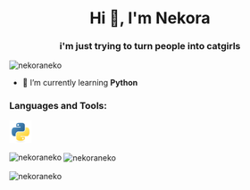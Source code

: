 <h1 align="center">Hi 👋, I'm Nekora</h1>
<h3 align="center">i'm just trying to turn people into catgirls</h3>

<p align="left"> <img src="https://komarev.com/ghpvc/?username=nekoraneko&label=Profile%20views&color=0e75b6&style=flat" alt="nekoraneko" /> </p>

- 🌱 I’m currently learning **Python**

<p align="left">
</p>

<h3 align="left">Languages and Tools:</h3>
<p align="left"> <a href="https://www.python.org" target="_blank" rel="noreferrer"> <img src="https://raw.githubusercontent.com/devicons/devicon/master/icons/python/python-original.svg" alt="python" width="40" height="40"/> </a> </p>

<p><img align="left" src="https://github-readme-stats.vercel.app/api/top-langs?username=nekoraneko&show_icons=true&locale=en&layout=compact" alt="nekoraneko" /></p>

<p>&nbsp;<img align="center" src="https://github-readme-stats.vercel.app/api?username=nekoraneko&show_icons=true&locale=en" alt="nekoraneko" /></p>

<p><img align="center" src="https://github-readme-streak-stats.herokuapp.com/?user=nekoraneko&" alt="nekoraneko" /></p>
